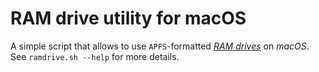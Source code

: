 # RAM drive utility for macOS

A simple script that allows to use `APFS`-formatted [*RAM drives*](https://en.wikipedia.org/wiki/RAM_drive) on *macOS*. See `ramdrive.sh --help` for more details.